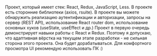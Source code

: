 Проект, который имеет стек: React, Redux, JavaScript, Less.
В проекте есть сторонние библиотеки (axios, rsuite). 
В проекте вы можете обнаружить реализацию аутентификации и авторизации, запросы на сервер (REST API), использование React router dom, использование основных хуков (useState, useEffect  и др.)
Проект в первую очередь демонстрирует навыки работы с React и Redux. Поэтому я допускаю, что адаптивная вёрстка на текущем этапе разработки - не сильная сторона этого проекта. Она будет дорабатываться. Для комфортного просмотра UI рекомендую использовать ПК :)
